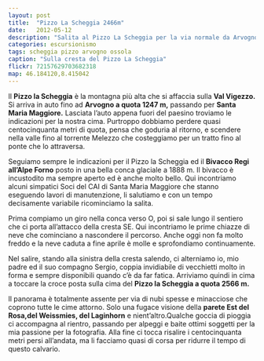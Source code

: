```yaml
---
layout: post
title:  "Pizzo La Scheggia 2466m"
date:   2012-05-12
description: "Salita al Pizzo La Scheggia per la via normale da Arvogno passando dall’Alpe Forno"
categories: escursionismo
tags: scheggia pizzo arvogno ossola
caption: "Sulla cresta del Pizzo La Scheggia"
flickr: 72157629703682318
map: 46.184120,8.415042
---
```


Il **Pizzo la Scheggia** è la montagna più alta che si affaccia sulla **Val Vigezzo.** Si arriva in auto fino ad **Arvogno a quota 1247 m,** passando per **Santa Maria Maggiore.** Lasciata l’auto appena fuori del paesino troviamo le indicazioni per la nostra cima. Purtroppo dobbiamo perdere quasi centocinquanta metri di quota, pensa che goduria al ritorno, e scendere nella valle fino al torrente Melezzo che costeggiamo per un tratto fino al ponte che lo attraversa.

Seguiamo sempre le indicazioni per il Pizzo la Scheggia ed il **Bivacco Regi all’Alpe Forno** posto in una bella conca glaciale a 1888 m. Il bivacco è incustodito ma sempre aperto ed è anche molto bello. Qui incontriamo alcuni simpatici Soci del CAI di Santa Maria Maggiore che stanno eseguendo lavori di manutenzione, li salutiamo e con un tempo decisamente variabile ricominciamo la salita.

Prima compiamo un giro nella conca verso O, poi si sale lungo il sentiero che ci porta all’attacco della cresta SE. Qui incontriamo le prime chiazze di neve che cominciano a nascondere il percorso. Anche oggi non fa molto freddo e la neve caduta a fine aprile è molle e sprofondiamo continuamente.

Nel salire, stando alla sinistra della cresta salendo, ci alterniamo io, mio padre ed il suo compagno Sergio, coppia invidiabile di vecchietti molto in forma e sempre disponibili quando c’è da far fatica. Arriviamo quindi in cima a toccare la croce posta sulla cima del **Pizzo la Scheggia a quota 2566 m.**

Il panorama è totalmente assente per via di nubi spesse e minacciose che coprono tutte le cime attorno. Solo una fugace visione della **parete Est del Rosa,del Weissmies, del Laginhorn** e nient’altro.Qualche goccia di pioggia ci accompagna al rientro, passando per alpeggi e baite ottimi soggetti per la mia passione per la fotografia. Alla fine ci tocca risalire i centocinquanta metri persi all’andata, ma li facciamo quasi di corsa per ridurre il tempo di questo calvario.

